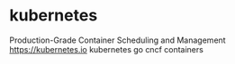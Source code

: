 # kubernetes
Production-Grade Container Scheduling and Management https://kubernetes.io kubernetes go cncf containers
